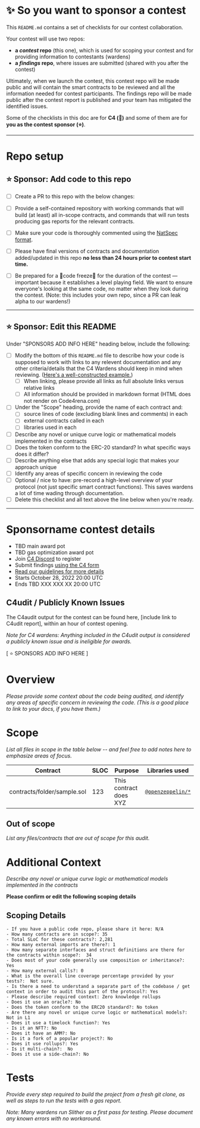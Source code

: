 # ✨ So you want to sponsor a contest

This `README.md` contains a set of checklists for our contest collaboration.

Your contest will use two repos: 
- **a _contest_ repo** (this one), which is used for scoping your contest and for providing information to contestants (wardens)
- **a _findings_ repo**, where issues are submitted (shared with you after the contest) 

Ultimately, when we launch the contest, this contest repo will be made public and will contain the smart contracts to be reviewed and all the information needed for contest participants. The findings repo will be made public after the contest report is published and your team has mitigated the identified issues.

Some of the checklists in this doc are for **C4 (🐺)** and some of them are for **you as the contest sponsor (⭐️)**.

---

# Repo setup

## ⭐️ Sponsor: Add code to this repo

- [ ] Create a PR to this repo with the below changes:
- [ ] Provide a self-contained repository with working commands that will build (at least) all in-scope contracts, and commands that will run tests producing gas reports for the relevant contracts.
- [ ] Make sure your code is thoroughly commented using the [NatSpec format](https://docs.soliditylang.org/en/v0.5.10/natspec-format.html#natspec-format).
- [ ] Please have final versions of contracts and documentation added/updated in this repo **no less than 24 hours prior to contest start time.**
- [ ] Be prepared for a 🚨code freeze🚨 for the duration of the contest — important because it establishes a level playing field. We want to ensure everyone's looking at the same code, no matter when they look during the contest. (Note: this includes your own repo, since a PR can leak alpha to our wardens!)


---

## ⭐️ Sponsor: Edit this README

Under "SPONSORS ADD INFO HERE" heading below, include the following:

- [ ] Modify the bottom of this `README.md` file to describe how your code is supposed to work with links to any relevent documentation and any other criteria/details that the C4 Wardens should keep in mind when reviewing. ([Here's a well-constructed example.](https://github.com/code-423n4/2022-08-foundation#readme))
  - [ ] When linking, please provide all links as full absolute links versus relative links
  - [ ] All information should be provided in markdown format (HTML does not render on Code4rena.com)
- [ ] Under the "Scope" heading, provide the name of each contract and:
  - [ ] source lines of code (excluding blank lines and comments) in each
  - [ ] external contracts called in each
  - [ ] libraries used in each
- [ ] Describe any novel or unique curve logic or mathematical models implemented in the contracts
- [ ] Does the token conform to the ERC-20 standard? In what specific ways does it differ?
- [ ] Describe anything else that adds any special logic that makes your approach unique
- [ ] Identify any areas of specific concern in reviewing the code
- [ ] Optional / nice to have: pre-record a high-level overview of your protocol (not just specific smart contract functions). This saves wardens a lot of time wading through documentation.
- [ ] Delete this checklist and all text above the line below when you're ready.

---

# Sponsorname contest details
- TBD main award pot
- TBD gas optimization award pot
- Join [C4 Discord](https://discord.gg/code4rena) to register
- Submit findings [using the C4 form](https://code4rena.com/contests/YYYY-MM-sponsorName-contest/submit)
- [Read our guidelines for more details](https://docs.code4rena.com/roles/wardens)
- Starts October 28, 2022 20:00 UTC
- Ends TBD XXX XXX XX 20:00 UTC

## C4udit / Publicly Known Issues

The C4audit output for the contest can be found here, [include link to C4udit report], within an hour of contest opening.

*Note for C4 wardens: Anything included in the C4udit output is considered a publicly known issue and is ineligible for awards.*

[ ⭐️ SPONSORS ADD INFO HERE ]

# Overview

*Please provide some context about the code being audited, and identify any areas of specific concern in reviewing the code. (This is a good place to link to your docs, if you have them.)*

# Scope

*List all files in scope in the table below -- and feel free to add notes here to emphasize areas of focus.*

| Contract | SLOC | Purpose | Libraries used |  
| ----------- | ----------- | ----------- | ----------- |
| contracts/folder/sample.sol | 123 | This contract does XYZ | [`@openzeppelin/*`](<(https://openzeppelin.com/contracts/)>) |

## Out of scope

*List any files/contracts that are out of scope for this audit.*

# Additional Context

*Describe any novel or unique curve logic or mathematical models implemented in the contracts*

**Please confirm or edit the following scoping details**

## Scoping Details 
```
- If you have a public code repo, please share it here: N/A
- How many contracts are in scope?: 35   
- Total SLoC for these contracts?: 2,281
- How many external imports are there?: 1
- How many separate interfaces and struct definitions are there for the contracts within scope?:  34
- Does most of your code generally use composition or inheritance?: Yes 
- How many external calls?: 0
- What is the overall line coverage percentage provided by your tests?:  Not sure.
- Is there a need to understand a separate part of the codebase / get context in order to audit this part of the protocol?: Yes
- Please describe required context: Zero knowledge rollups
- Does it use an oracle?: No
- Does the token conform to the ERC20 standard?: No token
- Are there any novel or unique curve logic or mathematical models?: Not in L1
- Does it use a timelock function?: Yes
- Is it an NFT?: No
- Does it have an AMM?: No
- Is it a fork of a popular project?: No
- Does it use rollups?: Yes
- Is it multi-chain?:  No
- Does it use a side-chain?: No
```

# Tests

*Provide every step required to build the project from a fresh git clone, as well as steps to run the tests with a gas report.* 

*Note: Many wardens run Slither as a first pass for testing.  Please document any known errors with no workaround.* 
